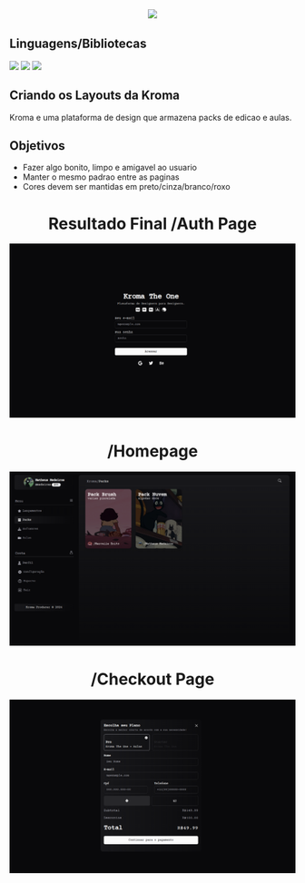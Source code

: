 <div align="center">
  <img src="https://img.shields.io/badge/Projeto Finalizado-0000?style=for-the-badge&logoColor=white">
</div>

## Linguagens/Bibliotecas
<div>
  <img src="https://img.shields.io/badge/Next.js-000000?style=for-the-badge&logo=Next.js&logoColor=white">
  <img src="https://img.shields.io/badge/Tailwind-06B6D4?style=for-the-badge&logo=TailwindCss&logoColor=white">
  <img src="https://img.shields.io/badge/Tailwind-000000?style=for-the-badge&logo=Shadcnui&logoColor=white">
</div>

## Criando os Layouts da Kroma

Kroma e uma plataforma de design que armazena packs de edicao e aulas.

## Objetivos

* Fazer algo bonito, limpo e amigavel ao usuario
* Manter o mesmo padrao entre as paginas
* Cores devem ser mantidas em preto/cinza/branco/roxo

<h1 align="center">Resultado Final /Auth Page</h1>
<img src="src/app/assets/Screenshot from 2024-06-14 14-33-14.png">
<h1 align="center">/Homepage</h1>
<img src="src/app/assets/Screenshot from 2024-06-14 14-32-53.png">
<h1 align="center">/Checkout Page</h1>
<img src="src/app/assets/Screenshot from 2024-06-14 14-33-33.png">
